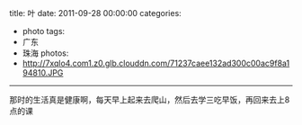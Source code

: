 title: 叶
date: 2011-09-28 00:00:00
categories:
- photo
tags:
- 广东
- 珠海
photos:
- http://7xqlo4.com1.z0.glb.clouddn.com/71237caee132ad300c00ac9f8a194810.JPG
---

那时的生活真是健康啊，每天早上起来去爬山，然后去学三吃早饭，再回来去上8点的课